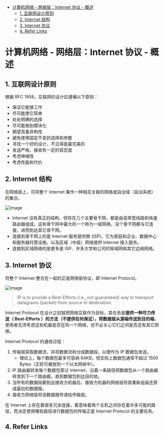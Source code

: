 - [计算机网络 - 网络层：Internet 协议 - 概述](#计算机网络---网络层internet-协议---概述)
  - [1. 互联网设计原则](#1-互联网设计原则)
  - [2. Internet 结构](#2-internet-结构)
  - [3. Internet 协议](#3-internet-协议)
  - [4. Refer Links](#4-refer-links)

# 计算机网络 - 网络层：Internet 协议 - 概述

## 1. 互联网设计原则

根据 RFC 1958，互联网的设计应遵循以下原则：
- 保证它能够工作
- 尽可能使它简单
- 处处明确的选择
- 尽可能做到模块化
- 期望具备异构性
- 避免使用固定不变的选择和参数
- 寻找一个好的设计，不见得是最完美的
- 发送严格，接收有一定的容忍度
- 考虑伸缩性
- 考虑性能和代价

## 2. Internet 结构

在网络层上，可将整个 Internet 看作一种相互关联的网络或自治域（自治系统）的集合。

![image](http://otaivnlxc.bkt.clouddn.com/jpg/2018/6/11/212ab6ba7079f90e4fc14509fb241c70.jpg)

- Internet 没有真正的结构，但存在几个主要骨干网，都是由高带宽线路和快速路由器组成。这些骨干网中最大的一个称为一级网络，没个骨干网都与它连接，进而到达其它骨干网。
- 连接到骨干网上的是 Internet 服务提供商 (ISP)，它为家庭和企业、数据中心和服务器托管设施，以及区域（中级）网络提供 Internet 接入服务。
- 连接到区域网络的是更多是 ISP、许多大学和公司的局域网和其它边缘网络。

## 3. Internet 协议

将整个 Internet 整合在一起的正是网络层协议，即 Internet Protocol。

![image](http://otaivnlxc.bkt.clouddn.com/jpg/2018/6/11/998cd85fa2d23e888b107af706a6bd4b.jpg)

>  IP is to provide a Best-Efforts (i.e., not guaranteed) way to transport datagrams (packet) from source to destination.

Internet Protocol 在设计之初就把网络互联作为目标，其任务是**提供一种尽力传送（ Best-Efforts ）的方法（不提供任何保证），将数据报从源端传送到目的端**，使用者无须考虑这些机器是否在同一个网络，也不必关心它们之间是否还有其它网络。

Internet Protocol 的通信过程：
1. 传输层获取数据流，并将数据流拆分成数据段，以便作为 IP 数据包发送。
    - 理论上，每个数据包最多可容纳 64KB，但实际上数据包通常不超过 1500 Bytes（正好可被放到一个以太网帧中）。
1. IP 路由器转发每个数据包穿过 Internet，沿着一条路径把数据包从一个路由器转发到下一个路由器，直到数据包到达目的地。
1. 当所有的数据段都到达接收方机器后，接收方机器的网络层将其重新组装还原成最初的数据报。
1. 接收方网络层将该数据报传递给传输层。

在 Internet 上存在着很多冗余连接，着意味着两个主机之间存在着许多可能的路径，而决定使用哪些路径进行数据包的传输正是 Internet Protocol 的主要任务。

## 4. Refer Links
